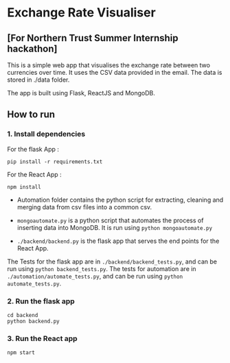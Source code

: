 #  Exchange Rate Visualiser 
## [For Northern Trust Summer Internship hackathon]


This is a simple web app that visualises the exchange rate between two currencies over time. It uses the CSV data provided in the email. The data is stored in ./data folder. 

The app is built using Flask, ReactJS and MongoDB.

## How to run

### 1. Install dependencies

For the flask App : 
```
pip install -r requirements.txt
```

For the React App : 
```
npm install
```

- Automation folder contains the python script for extracting, cleaning and merging data from csv files into a common csv.

- ```mongoautomate.py``` is a python script that automates the process of inserting data into MongoDB. It is run using ```python mongoautomate.py```

- ```./backend/backend.py``` is the flask app that serves the end points for the React App.

The Tests for the flask app are in ```./backend/backend_tests.py```, and can be run using ```python backend_tests.py```. The tests for automation are in ```./automation/automate_tests.py```, and can be run using ```python automate_tests.py```.



### 2. Run the flask app

```
cd backend
python backend.py
```

### 3. Run the React app

```
npm start
```